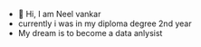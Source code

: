 - 👋 Hi, I am Neel vankar
- currently i was in my diploma degree 2nd year
- My dream is to become a data anlysist


<!---
nilvankar/nilvankar is a ✨ special ✨ repository because its `README.md` (this file) appears on your GitHub profile.
You can click the Preview link to take a look at your changes.
--->
